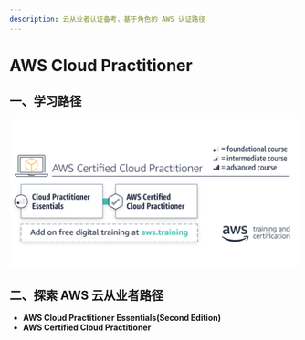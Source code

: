 ```yaml
---
description: 云从业者认证备考，基于角色的 AWS 认证路径
---
```


# AWS Cloud Practitioner

## 一、学习路径

![AWS &#x4E91;&#x4ECE;&#x4E1A;&#x8005;&#x5B66;&#x4E60;&#x8DEF;&#x5F84;](.gitbook/assets/ping-mu-kuai-zhao-20190415-xia-wu-10.01.11%20%281%29.png)

## 二、探索 AWS 云从业者路径

* **AWS Cloud Practitioner Essentials\(Second Edition\)**
* **AWS Certified Cloud Practitioner**

